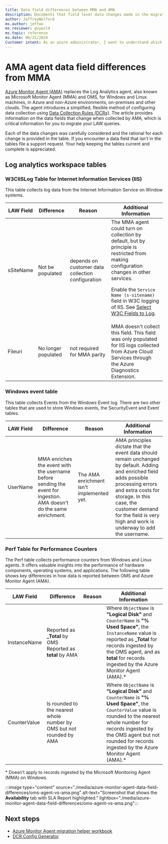 ```yaml
---
title: Data field differences between MMA and AMA 
description: Documents that field lever data changes made in the migration.
author: JeffreyWolford
ms.author: jeffwo
ms.reviewer: guywild
ms.topic: reference
ms.date: 06/21/2024
Customer intent: As an azure administrator, I want to understand which Log Analytics Workspace queries I may need to update after AMA migration.
---
```


# AMA agent data field differences from MMA

[Azure Monitor Agent (AMA)](./agents-overview.md) replaces the Log Analytics agent, also known as Microsoft Monitor Agent (MMA) and OMS, for Windows and Linux machines, in Azure and non-Azure environments, on-premises and other clouds. The agent introduces a simplified, flexible method of configuring data collection using [Data Collection Rules (DCRs)](../essentials/data-collection-rule-overview.md). The article provides information on the data fields that change when collected by AMA, which is critical information for you to migrate your LAW queries.

Each of the data changes was carefully considered and the rational for each change is provided in the table. If you encounter a data field that isn't in the tables file a support request. Your help keeping the tables current and complete is appreciated.

## Log analytics workspace tables

### W3CIISLog Table for Internet Information Services (IIS)

This table collects log data from the Internet Information Service on Window systems.

| LAW Field | Difference | Reason | Additional Information |
|-----------|------------|--------|------------------------|
| sSiteName | Not be populated | depends on customer data collection configuration | The MMA agent could turn on collection by default, but by principle is restricted from making configuration changes in other services.<p>Enable the `Service Name (s-sitename)` field in W3C logging of IIS. See [Select W3C Fields to Log](/iis/manage/provisioning-and-managing-iis/configure-logging-in-iis#select-w3c-fields-to-log).|
| Fileuri | No longer populated | not required for MMA parity | MMA doesn't collect this field. This field was only populated for IIS logs collected from Azure Cloud Services through the Azure Diagnostics Extension. |

### Windows event table

This table collects Events from the Windows Event log. There are two other tables that are used to store Windows events, the SecurityEvent and Event tables.

| LAW Field | Difference | Reason | Additional Information |
|-----------|------------|--------|------------------------|
| UserName | MMA enriches the event with the username before sending the event for ingestion. AMA doesn't do the same enrichment. | The AMA enrichment isn't implemented yet. | AMA principles dictate that the event data should remain unchanged by default. Adding and enriched field adds possible processing errors and extra costs for storage. In this case, the customer demand for the field is very high and work is underway to add the username. |

### Perf Table for Performance Counters

The Perf table collects performance counters from Windows and Linux agents. It offers valuable insights into the performance of hardware components, operating systems, and applications. The following table shows key differences in how data is reported between OMS and Azure Monitor Agent (AMA).

| LAW Field    | Difference | Reason | Additional Information |
|--------------|------------|--------|------------------------|
| InstanceName | Reported as **_Total** by OMS<br>Reported as **total** by AMA | | Where `ObjectName` is **"Logical Disk"** and `CounterName` is **"% Used Space"**, the `InstanceName` value is reported as **_Total** for records ingested by the OMS agent, and as **total** for records ingested by the Azure Monitor Agent (AMA).\* |
| CounterValue | Is rounded to the nearest whole number by OMS but not rounded by AMA | | Where `ObjectName` is **"Logical Disk"** and `CounterName` is **"% Used Space"**, the `CounterValue` value is rounded to the nearest whole number for records ingested by the OMS agent but not rounded for records ingested by the Azure Monitor Agent (AMA).\* |

\* Doesn't apply to records ingested by the Microsoft Monitoring Agent (MMA) on Windows.

:::image type="content" source="./media/azure-monitor-agent-data-field-differences/oms-agent-vs-ama.png" alt-text="Screenshot that shows the **Availability** tab with SLA Report highlighted." lightbox="./media/azure-monitor-agent-data-field-differences/oms-agent-vs-ama.png":::

## Next steps

* [Azure Monitor Agent migration helper workbook](./azure-monitor-agent-migration-helper-workbook.md)
* [DCR Config Generator](./azure-monitor-agent-migration-data-collection-rule-generator.md)
